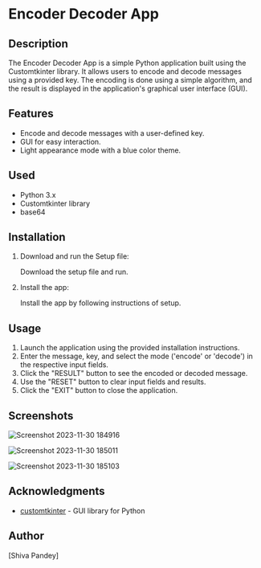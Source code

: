 # Encoder Decoder App

## Description

The Encoder Decoder App is a simple Python application built using the Customtkinter library. It allows users to encode and decode messages using a provided key. The encoding is done using a simple algorithm, and the result is displayed in the application's graphical user interface (GUI).

## Features

- Encode and decode messages with a user-defined key.
- GUI for easy interaction.
- Light appearance mode with a blue color theme.

## Used

- Python 3.x
- Customtkinter library
- base64

## Installation

1. Download and run the Setup file:

    Download the setup file and run.

2. Install the app:

    Install the app by following instructions of setup.

## Usage

1. Launch the application using the provided installation instructions.
2. Enter the message, key, and select the mode ('encode' or 'decode') in the respective input fields.
3. Click the "RESULT" button to see the encoded or decoded message.
4. Use the "RESET" button to clear input fields and results.
5. Click the "EXIT" button to close the application.

## Screenshots
![Screenshot 2023-11-30 184916](https://github.com/Shivastoic/Encoder-Decoder/assets/107467698/ae84d8d2-4195-40b4-b60d-a3e3e932bdd7)

![Screenshot 2023-11-30 185011](https://github.com/Shivastoic/Encoder-Decoder/assets/107467698/c1ab8b4d-148a-4c92-8db5-6511c8b1357c)

![Screenshot 2023-11-30 185103](https://github.com/Shivastoic/Encoder-Decoder/assets/107467698/d69d43f6-7e3d-4df9-b56a-43bc99ab5ce6)



## Acknowledgments

- [customtkinter](https://customtkinter.tomschimansky.com/documentation/) - GUI library for Python

## Author

[Shiva Pandey]

